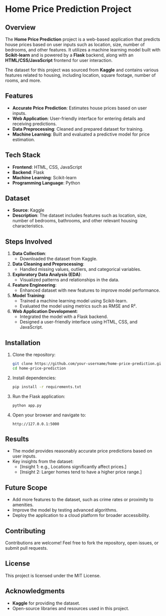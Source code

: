 # Home Price Prediction Project  

## Overview  
The **Home Price Prediction** project is a web-based application that predicts house prices based on user inputs such as location, size, number of bedrooms, and other features. It utilizes a machine learning model built with **Scikit-learn** and is powered by a **Flask** backend, along with an **HTML/CSS/JavaScript** frontend for user interaction.  

The dataset for this project was sourced from **Kaggle** and contains various features related to housing, including location, square footage, number of rooms, and more.  

## Features  
- **Accurate Price Prediction**: Estimates house prices based on user inputs.  
- **Web Application**: User-friendly interface for entering details and receiving predictions.  
- **Data Preprocessing**: Cleaned and prepared dataset for training.  
- **Machine Learning**: Built and evaluated a predictive model for price estimation.  

## Tech Stack  
- **Frontend**: HTML, CSS, JavaScript  
- **Backend**: Flask  
- **Machine Learning**: Scikit-learn  
- **Programming Language**: Python  

## Dataset  
- **Source**: Kaggle  
- **Description**: The dataset includes features such as location, size, number of bedrooms, bathrooms, and other relevant housing characteristics.  

## Steps Involved  
1. **Data Collection**:  
   - Downloaded the dataset from Kaggle.  
2. **Data Cleaning and Preprocessing**:  
   - Handled missing values, outliers, and categorical variables.  
3. **Exploratory Data Analysis (EDA)**:  
   - Visualized patterns and relationships in the data.  
4. **Feature Engineering**:  
   - Enhanced dataset with new features to improve model performance.  
5. **Model Training**:  
   - Trained a machine learning model using Scikit-learn.  
   - Evaluated the model using metrics such as RMSE and R².  
6. **Web Application Development**:  
   - Integrated the model with a Flask backend.  
   - Designed a user-friendly interface using HTML, CSS, and JavaScript.  

## Installation  
1. Clone the repository:  
   ```bash
   git clone https://github.com/your-username/home-price-prediction.git
   cd home-price-prediction
   ```  
2. Install dependencies:  
   ```bash
   pip install -r requirements.txt
   ```  
3. Run the Flask application:  
   ```bash
   python app.py
   ```  
4. Open your browser and navigate to:  
   ```
   http://127.0.0.1:5000
   ```  

## Results  
- The model provides reasonably accurate price predictions based on user inputs.  
- Key insights from the dataset:  
  - [Insight 1: e.g., Locations significantly affect prices.]  
  - [Insight 2: Larger homes tend to have a higher price range.]  

## Future Scope  
- Add more features to the dataset, such as crime rates or proximity to amenities.  
- Improve the model by testing advanced algorithms.  
- Deploy the application to a cloud platform for broader accessibility.  

## Contributing  
Contributions are welcome! Feel free to fork the repository, open issues, or submit pull requests.  

## License  
This project is licensed under the MIT License.  

## Acknowledgments  
- **Kaggle** for providing the dataset.  
- Open-source libraries and resources used in this project.  
